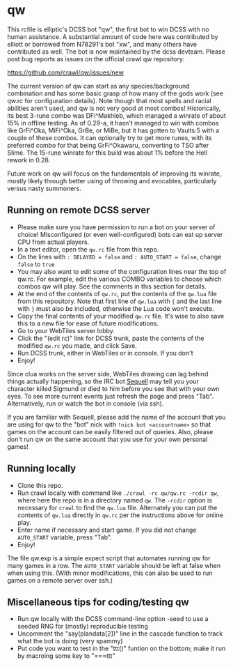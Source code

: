 # qw

This rcfile is elliptic's DCSS bot "qw", the first bot to win DCSS with no
human assistance. A substantial amount of code here was contributed by elliott
or borrowed from N78291's bot "xw", and many others have contributed as well.
The bot is now maintained by the dcss devteam. Please post bug reports as
issues on the official crawl qw repository:

https://github.com/crawl/qw/issues/new

The current version of qw can start as any species/background combination and
has some basic grasp of how many of the gods work (see qw.rc for configuration
details). Note though that most spells and racial abilities aren't used, and qw
is not very good at most combos! Historically, its best 3-rune combo was
DFi^Makhleb, which managed a winrate of about 15% in offline testing. As of
0.29-a, it hasn't managed to win with combos like GrFi^Oka, MiFi^Oka, GrBe, or
MiBe, but it has gotten to Vaults:5 with a couple of these combos. It can
optionally try to get more runes, with its preferred combo for that being
GrFi^Okawaru, converting to TSO after Slime. The 15-rune winrate for this build
was about 1% before the Hell rework in 0.28.

Future work on qw will focus on the fundamentals of improving its winrate,
mostly likely through better using of throwing and evocables, particularly
versus nasty summoners.

## Running on remote DCSS server
* Please make sure you have permission to run a bot on your server of choice!
  Misconfigured (or even well-configured) bots can eat up server CPU from
  actual players.
* In a text editor, open the `qw.rc` file from this repo.
* On the lines with `: DELAYED = false` and `: AUTO_START = false`, change
  `false` to `true`
* You may also want to edit some of the configuration lines near the top
  of qw.rc. For example, edit the various COMBO variables to choose which
  combos qw will play. See the comments in this section for details.
* At the end of the contents of `qw.rc`, put the contents of the `qw.lua` file
  from this repository. Note that first line of `qw.lua` with `{` and the last
  line with `}` must also be included, otherwise the Lua code won't execute.
* Copy the final contents of your modified `qw.rc` file. It's wise to also save
  this to a new file for ease of future modifications.
* Go to your WebTiles server lobby.
* Click the "(edit rc)" link for DCSS trunk, paste the contents of the modified
  `qw.rc` you made, and click Save.
* Run DCSS trunk, either in WebTiles or in console. If you don't
* Enjoy!

Since clua works on the server side, WebTiles drawing can lag behind things
actually happening, so the IRC bot [Sequell](https://github.com/crawl/sequell)
may tell you your character killed Sigmund or died to him before you see that
with your own eyes. To see more current events just refresh the page and press
"Tab". Alternatively, run or watch the bot in console (via ssh).

If you are familiar with Sequell, please add the name of the account that
you are using for qw to the "bot" nick with `!nick bot <accountname>` so
that games on the account can be easily filtered out of queries. Also, please
don't run qw on the same account that you use for your own personal games!

## Running locally
* Clone this repo.
* Run crawl locally with command like `./crawl -rc qw/qw.rc -rcdir qw`, where
  here the repo is in a directory named `qw`. The `-rcdir` option is necessary
  for `crawl` to find the `qw.lua` file. Alternately you can put the contents of
  `qw.lua` directly in `qw.rc` per the instructions above for online play.
* Enter name if necessary and start game. If you did not change `AUTO_START`
  variable, press "Tab".
* Enjoy!

The file qw.exp is a simple expect script that automates running qw for many
games in a row. The `AUTO_START` variable should be left at false when when
using this. (With minor modifications, this can also be used to run games on a
remote server over ssh.)

## Miscellaneous tips for coding/testing qw
* Run qw locally with the DCSS command-line option -seed <n> to use a seeded
  RNG for (mostly) reproducible testing
* Uncomment the "say(plandata[2])" line in the cascade function to track what
  the bot is doing (very spammy)
* Put code you want to test in the "ttt()" funtion on the bottom; make it run
  by macroing some key to "===ttt"
